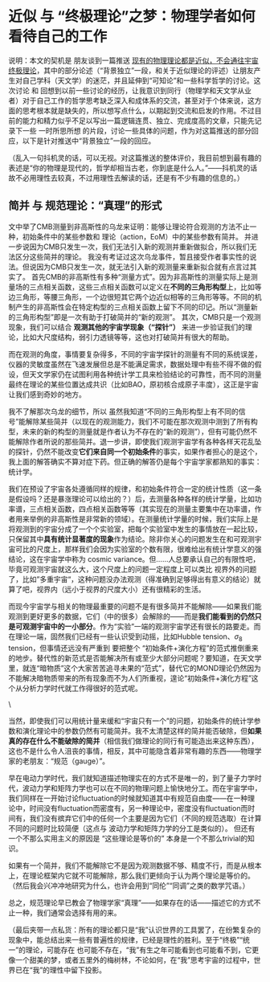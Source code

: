 # 近似 与 “终极理论”之梦：物理学者如何看待自己的工作

说明：本文的契机是 朋友谈到一篇推送 [现有的物理理论都是近似，不会通往宇宙终极理论](https://mp.weixin.qq.com/s/AvfZwKTo1SxyiQI02Pzz8Q)，其中的部分论述（“背景独立”一段，和关于近似理论的评述）让朋友产生对自己学科（天文学）的迷茫，并且延伸到“可知论”和一些科学哲学的讨论。这次讨论 和 回想到以前一些讨论的经历，让我意识到同行（物理学和天文学从业者）对于自己工作的哲学思考缺乏深入和成体系的交流，甚至对于个体来说，这方面的思考根本就是缺失的，所以想写点什么，以期起到交流和启发的作用。不过目前的能力和精力似乎不足以写出一篇逻辑连贯、独立、完成度高的文章，只能先记录下一些 一时所思所想 的片段，讨论一些具体的问题，作为对这篇推送的部分回应，以下是针对推送中“背景独立”一段的回应。

（乱入一句抖机灵的话，可以无视。对这篇推送的整体评价，我目前想到最有趣的表述是“你的物理是现代的，哲学却相当古老，你到底是什么人。”——抖机灵的话故不必用理性去较真，不过用理性去解读的话，还是有不少有趣的信息的。）

## 简并 与 规范理论：“真理”的形式

文中举了CMB测量到非高斯性的乌龙来证明：能够让理论符合观测的方法不止一种，初始条件中的某些参数和 理论（action，EoM）中的某些参数有简并。 并进一步说因为CMB只发生一次，我们无法引入新的观测并重新做拟合，所以我们无法区分这些简并的理论。 
我没有考证过这次乌龙事件，暂且接受作者事实性的说法。但说因为CMB只发生一次，就无法引入新的观测量来重新拟合就有点言过其实了。
首先CMB的非高斯性有多种“测量方式”。因为非高斯性的测量实际上是测量场的三点相关函数，这些三点相关函数可以定义在**不同的三角形构型**上，比如等边三角形，等腰三角形，一个边很短其它两个边近似相等的三角形等等。不同的机制产生的非高斯性会在特定构型的三点相关函数上留下不同的印记。所以“测量新的三角形构型”即是一次有助于打破简并的“新的观测”。
其次，CMB只是一个观测现象，我们可以结合 **观测其他的宇宙学现象（“探针”）** 来进一步验证我们的理论，比如大尺度结构，弱引力透镜等等，这也对打破简并有很大的帮助。

而在观测的角度，事情要复杂得多，不同的宇宙学探针的测量有不同的系统误差，仪器的灵敏度虽然在飞速发展但总是不能满足需求，数据处理中有些不得不做的假设，但天文学家仍在试图利用各种统计学工具来检验结论的可靠性，而不同的测量最终在理论的某些位置达成共识（比如BAO，原初核合成原子丰度），这正是宇宙让我们感到奇妙的地方。

我不了解那次乌龙的细节，所以 虽然我知道“不同的三角形构型上有不同的信号”能解除某些简并（以现在的观测能力，我们不可能在那次观测中测到了所有构型，未来的新的构型的测量就是作者认为不存在的“新的观测”），但有可能仍然不能解除作者所说的那些简并。退一步讲，即使我们观测宇宙学有各种各样天花乱坠的探针，仍然不能改变**它们来自同一个初始条件**的事实，如果作者担心的是这个，我上面的解答确实不算对症下药。但正确的解答仍是每个宇宙学家都熟知的事实：统计学。

我们在预设了宇宙各处遵循同样的规律，和初始条件符合一定的统计性质（这一条是假设吗？还是暴涨理论可以给出的？）后，去测量各种各样的统计学量，比如功率谱，三点相关函数，四点相关函数等等（其实现在的测量主要集中在功率谱，作者用来举例的非高斯性是非常新的领域）。在测量统计学量的时候，我们实际上是将观测到的宇宙分成了一个个实验室，把每个实验室中发生的事情放在一起比较，只保留其中**具有统计显著度的现象**作为结论。除非你关心的问题发生在和可观测宇宙可比的尺度上，那样我们会因为实验室的个数有限，很难给出有统计学意义的强结论，这在宇宙学中称为 cosmic variance。但……人总要承认自己的有限性吧，毕竟可观测宇宙就这么大，这个尺度上的问题一定程度上可以类比 视界外的问题了，比如”多重宇宙“，这种问题没办法观测（得准确到足够得出有意义的结论）就算了吧，视界内（远小于视界的尺度大小）还有很精彩的生活。

而现今宇宙学与相关的物理最重要的问题不是有很多简并不能解除——如果我们能观测到更好更多的数据，它们（中的很多）会解除的——而是**我们能看到的仍然只是可观测宇宙中的一小部分**。作为“实验”一端的观测宇宙学还有很长的路要走。而在理论一端，固然我们已经有一些认识受到动摇，比如Hubble tension、$\sigma_8$ tension，但事情还远没有严重到 要把整个 “初始条件+演化方程”的范式推倒重来的地步。替代性的新范式是否能解决所有或至少大部分问题呢？要知道，在天文学里，就连“暗物质”这个大家苦苦追寻未果的“范式”，替代它的MOND理论仍然因为不能解决暗物质带来的所有现象而不为人们所重视，遑论“初始条件+演化方程”这个从分析力学时代就工作得很好的范式呢。

\

当然，即使我们可以用统计量来缓和“宇宙只有一个”的问题，初始条件的统计学参数和演化理论中的参数仍然有可能简并。我不太清楚这样的简并能否破除，但**如果真的存在什么不能破除的简并**（相信我们做理论的同行有可能造出来这种东西），这也不是什么令人沮丧的事情，相反，其中可能隐含着非常有趣的东西——物理学家的老朋友：“规范（gauge）”。

早在电动力学时代，我们就知道描述物理实在的方式不是唯一的，到了量子力学时代，波动力学和矩阵力学也可以在不同的物理问题上愉快地分工。而在宇宙学中，我们同样在一开始讨论fluctuation的时候就知道其中有规范自由度——在一种理论中，时间没有fluctuation而密度有，另一种理论中，密度没有fluctuation而时间有，我们没有摈弃它们中的任何一个主要是因为它们（不同的规范选取）在计算不同的问题时比较简便（这点与 波动力学和矩阵力学的分工是类似的）。 但还有一个不那么实用主义的原因是 “这些理论是等价的” 本身是一个不那么trivial的知识。

如果有一个简并，我们不能解除它不是因为观测数据不够、精度不行，而是从根本上，在理论框架内它就不可能解除，那么我们更倾向于认为两个理论是等价的。（然后我会兴冲冲地研究为什么，也许会用到“同伦”“同调”之类的数学咒语。）

总之，规范理论早已教会了物理学家“真理”——如果存在的话——描述它的方式不止一种，我们通常会选择有用的来。

（最后夹带一点私货：所有的理论都只是“我”认识世界的工具罢了，在纷繁复杂的现象中，能总结出来一些有普遍性的规律，已经是理性的胜利。至于“终极”“统一”的理论，可能存在 也可能不存在，“我”有生之年可能看到也可能看不到，它更像一个甜美的梦，或者五里外的梅树林，不论如何，在“我”思考宇宙的过程中，世界已在“我”的理性中留下投影。
